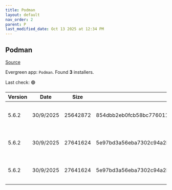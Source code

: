 ```yaml
---
title: Podman
layout: default
nav_order: 2
parent: P
last_modified_date: Oct 13 2025 at 12:34 PM
---
```


## Podman

[Source](https://github.com/containers/podman)

Evergreen app: `Podman`. Found **3** installers.

Last check: 🟢

| Version | Date      | Size     | Sha256                                                           | Architecture | InstallerType | Type | URI                                                                                                                                                                                                  |
| ------- | --------- | -------- | ---------------------------------------------------------------- | ------------ | ------------- | ---- | ---------------------------------------------------------------------------------------------------------------------------------------------------------------------------------------------------- |
| 5.6.2   | 30/9/2025 | 25642872 | 854dbb2eb0fcb58bc7760113c8297a4a492c93885cd6cd07843105d0ce0d2c83 | ARM64        | Default       | exe  | [https://github.com/containers/podman/releases/download/v5.6.2/podman-installer-windows-arm64.exe](https://github.com/containers/podman/releases/download/v5.6.2/podman-installer-windows-arm64.exe) |
| 5.6.2   | 30/9/2025 | 27641624 | 5e97bd3a56eba7302c94a2b11a8a639f513830c228d27f9cda7e557a77bd4379 | x64          | Default       | exe  | [https://github.com/containers/podman/releases/download/v5.6.2/podman-installer-windows-amd64.exe](https://github.com/containers/podman/releases/download/v5.6.2/podman-installer-windows-amd64.exe) |
| 5.6.2   | 30/9/2025 | 27641624 | 5e97bd3a56eba7302c94a2b11a8a639f513830c228d27f9cda7e557a77bd4379 | x86          | Default       | exe  | [https://github.com/containers/podman/releases/download/v5.6.2/podman-5.6.2-setup.exe](https://github.com/containers/podman/releases/download/v5.6.2/podman-5.6.2-setup.exe)                         |
